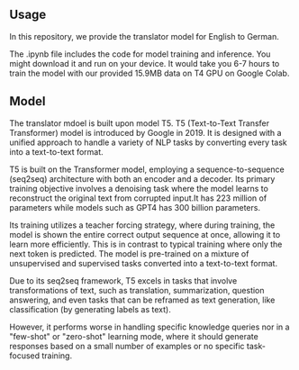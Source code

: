 ## Usage

In this repository, we provide the translator model for English to German.

The .ipynb file includes the code for model training and inference. You might download it and run on your device. It would take you 6-7 hours to train the model with our provided 15.9MB data on T4 GPU on Google Colab.

## Model
The translator mdoel is built upon model T5. T5 (Text-to-Text Transfer Transformer) model is introduced by Google in 2019. It is designed with a unified approach to handle a variety of NLP tasks by converting every task into a text-to-text format. 

T5 is built on the Transformer model, employing a sequence-to-sequence (seq2seq) architecture with both an encoder and a decoder. Its primary training objective involves a denoising task where the model learns to reconstruct the original text from corrupted input.It has 223 million of parameters while models such as GPT4 has 300 billion parameters. 

Its training utilizes a teacher forcing strategy, where during training, the model is shown the entire correct output sequence at once, allowing it to learn more efficiently. This is in contrast to typical training where only the next token is predicted. The model is pre-trained on a mixture of unsupervised and supervised tasks converted into a text-to-text format.

Due to its seq2seq framework, T5 excels in tasks that involve transformations of text, such as translation, summarization, question answering, and even tasks that can be reframed as text generation, like classification (by generating labels as text).

However,  it performs worse in handling specific knowledge queries nor in a "few-shot" or "zero-shot" learning mode, where it should generate responses based on a small number of examples or no specific task-focused training.

